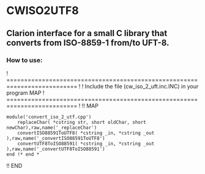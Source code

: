 # CWISO2UTF8
## Clarion interface for a small C library that converts from ISO-8859-1 from/to UFT-8.

### How to use:
! ========================================================================== !
!  Include the file (cw_iso_2_uft.inc.INC) in your program MAP
! ========================================================================== !
!! MAP

    module('convert_iso_2_utf.cpp')
        replaceChar( *cstring str, short oldChar, short newChar),raw,name('_replaceChar')
        convertISO88591ToUTF8( *cstring _in, *cstring _out ),raw,name('_convertISO88591ToUTF8')
        convertUTF8ToISO88591( *cstring _in, *cstring _out ),raw,name('_convertUTF8ToISO88591')
    end !* end *
    
!! END

